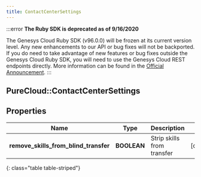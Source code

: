 ```yaml
---
title: ContactCenterSettings
---
```


:::error
**The Ruby SDK is deprecated as of 9/16/2020**

The Genesys Cloud Ruby SDK (v96.0.0) will be frozen at its current version level. Any new enhancements to our API or bug fixes will not be backported. If you do need to take advantage of new features or bug fixes outside the Genesys Cloud Ruby SDK, you will need to use the Genesys Cloud REST endpoints directly. More information can be found in the [Official Announcement](https://developer.mypurecloud.com/forum/t/announcement-genesys-cloud-ruby-sdk-end-of-life/8850).
:::


## PureCloud::ContactCenterSettings

## Properties

|Name | Type | Description | Notes|
|------------ | ------------- | ------------- | -------------|
| **remove_skills_from_blind_transfer** | **BOOLEAN** | Strip skills from transfer | [optional] |
{: class="table table-striped"}


